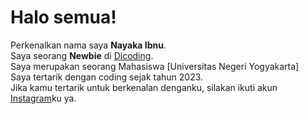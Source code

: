 # Halo semua! 

Perkenalkan nama saya **Nayaka Ibnu**.\
Saya seorang **Newbie** di [Dicoding](https://www.dicoding.com/).\
Saya merupakan seorang Mahasiswa [Universitas Negeri Yogyakarta]\
Saya tertarik dengan coding sejak tahun 2023.\
Jika kamu tertarik untuk berkenalan denganku, silakan ikuti akun [Instagram](https://www.instagram.com/nayakaibnu/)ku ya.
